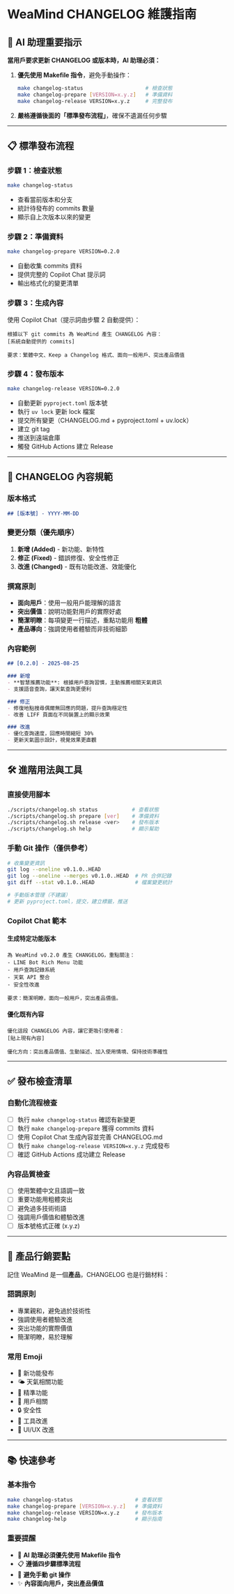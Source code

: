 # WeaMind CHANGELOG 維護指南

## 🤖 AI 助理重要指示

**當用戶要求更新 CHANGELOG 或版本時，AI 助理必須：**

1. **優先使用 Makefile 指令**，避免手動操作：
   ```bash
   make changelog-status                    # 檢查狀態
   make changelog-prepare [VERSION=x.y.z]   # 準備資料
   make changelog-release VERSION=x.y.z     # 完整發布
   ```

2. **嚴格遵循後面的「標準發布流程」**，確保不遺漏任何步驟

---

## 📋 標準發布流程

### 步驟 1：檢查狀態
```bash
make changelog-status
```
- 查看當前版本和分支
- 統計待發布的 commits 數量
- 顯示自上次版本以來的變更

### 步驟 2：準備資料
```bash
make changelog-prepare VERSION=0.2.0
```
- 自動收集 commits 資料
- 提供完整的 Copilot Chat 提示詞
- 輸出格式化的變更清單

### 步驟 3：生成內容
使用 Copilot Chat（提示詞由步驟 2 自動提供）：
```
根據以下 git commits 為 WeaMind 產生 CHANGELOG 內容：
[系統自動提供的 commits]

要求：繁體中文、Keep a Changelog 格式、面向一般用戶、突出產品價值
```

### 步驟 4：發布版本
```bash
make changelog-release VERSION=0.2.0
```
- 自動更新 `pyproject.toml` 版本號
- 執行 `uv lock` 更新 lock 檔案
- 提交所有變更（CHANGELOG.md + pyproject.toml + uv.lock）
- 建立 git tag
- 推送到遠端倉庫
- 觸發 GitHub Actions 建立 Release

---

## 📝 CHANGELOG 內容規範

### 版本格式
```markdown
## [版本號] - YYYY-MM-DD
```

### 變更分類（優先順序）
1. **新增 (Added)** - 新功能、新特性
2. **修正 (Fixed)** - 錯誤修復、安全性修正
3. **改進 (Changed)** - 既有功能改進、效能優化

### 撰寫原則
- **面向用戶**：使用一般用戶能理解的語言
- **突出價值**：說明功能對用戶的實際好處
- **簡潔明瞭**：每項變更一行描述，重點功能用 **粗體**
- **產品導向**：強調使用者體驗而非技術細節

### 內容範例
```markdown
## [0.2.0] - 2025-08-25

### 新增
- **智慧推薦功能**: 根據用戶查詢習慣，主動推薦相關天氣資訊
- 支援語音查詢，讓天氣查詢更便利

### 修正
- 修復地點搜尋偶爾無回應的問題，提升查詢穩定性
- 改善 LIFF 頁面在不同裝置上的顯示效果

### 改進
- 優化查詢速度，回應時間縮短 30%
- 更新天氣圖示設計，視覺效果更直觀
```

---

## 🛠️ 進階用法與工具

### 直接使用腳本
```bash
./scripts/changelog.sh status           # 查看狀態
./scripts/changelog.sh prepare [ver]    # 準備資料
./scripts/changelog.sh release <ver>    # 發布版本
./scripts/changelog.sh help             # 顯示幫助
```

### 手動 Git 操作（僅供參考）
```bash
# 收集變更資訊
git log --oneline v0.1.0..HEAD
git log --oneline --merges v0.1.0..HEAD  # PR 合併記錄
git diff --stat v0.1.0..HEAD             # 檔案變更統計

# 手動版本管理（不建議）
# 更新 pyproject.toml，提交，建立標籤，推送
```

### Copilot Chat 範本

#### 生成特定功能版本
```
為 WeaMind v0.2.0 產生 CHANGELOG，重點關注：
- LINE Bot Rich Menu 功能
- 用戶查詢記錄系統
- 天氣 API 整合
- 安全性改進

要求：簡潔明瞭，面向一般用戶，突出產品價值。
```

#### 優化既有內容
```
優化這段 CHANGELOG 內容，讓它更吸引使用者：
[貼上現有內容]

優化方向：突出產品價值、生動描述、加入使用情境、保持技術準確性
```

---

## ✅ 發布檢查清單

### 自動化流程檢查
- [ ] 執行 `make changelog-status` 確認有新變更
- [ ] 執行 `make changelog-prepare` 獲得 commits 資料
- [ ] 使用 Copilot Chat 生成內容並完善 CHANGELOG.md
- [ ] 執行 `make changelog-release VERSION=x.y.z` 完成發布
- [ ] 確認 GitHub Actions 成功建立 Release

### 內容品質檢查
- [ ] 使用繁體中文且語調一致
- [ ] 重要功能用粗體突出
- [ ] 避免過多技術術語
- [ ] 強調用戶價值和體驗改進
- [ ] 版本號格式正確 (x.y.z)

---

## 🎯 產品行銷要點

記住 WeaMind 是一個**產品**，CHANGELOG 也是行銷材料：

### 語調原則
- 專業親和，避免過於技術性
- 強調使用者體驗改進
- 突出功能的實際價值
- 簡潔明瞭，易於理解

### 常用 Emoji
- 🚀 新功能發布
- 🌤️ 天氣相關功能
- 🎯 精準功能
- 👤 用戶相關
- 🔒 安全性
- 🔧 工具改進
- 🎨 UI/UX 改進

---

## 📚 快速參考

### 基本指令
```bash
make changelog-status                    # 查看狀態
make changelog-prepare [VERSION=x.y.z]   # 準備資料
make changelog-release VERSION=x.y.z     # 發布版本
make changelog-help                      # 顯示指南
```

### 重要提醒
- 🎯 **AI 助理必須優先使用 Makefile 指令**
- 📋 **遵循四步驟標準流程**
- 🚫 **避免手動 git 操作**
- ✨ **內容面向用戶，突出產品價值**
